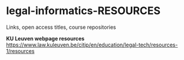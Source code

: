 # legal-informatics-RESOURCES
Links, open access titles, course repositories




**KU Leuven webpage resources**
https://www.law.kuleuven.be/citip/en/education/legal-tech/resources-1/resources
